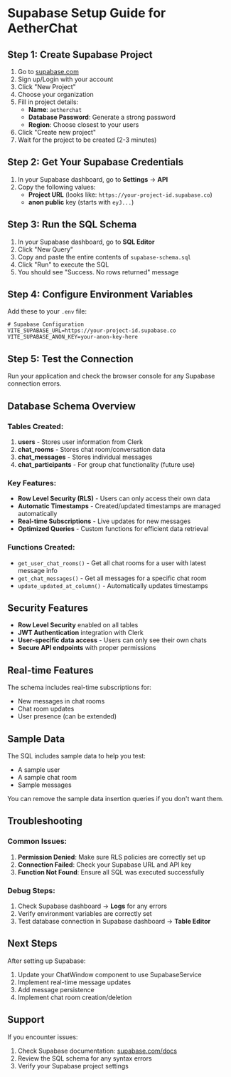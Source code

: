 # Supabase Setup Guide for AetherChat

## Step 1: Create Supabase Project

1. Go to [supabase.com](https://supabase.com)
2. Sign up/Login with your account
3. Click "New Project"
4. Choose your organization
5. Fill in project details:
   - **Name**: `aetherchat`
   - **Database Password**: Generate a strong password
   - **Region**: Choose closest to your users
6. Click "Create new project"
7. Wait for the project to be created (2-3 minutes)

## Step 2: Get Your Supabase Credentials

1. In your Supabase dashboard, go to **Settings** → **API**
2. Copy the following values:
   - **Project URL** (looks like: `https://your-project-id.supabase.co`)
   - **anon public** key (starts with `eyJ...`)

## Step 3: Run the SQL Schema

1. In your Supabase dashboard, go to **SQL Editor**
2. Click "New Query"
3. Copy and paste the entire contents of `supabase-schema.sql`
4. Click "Run" to execute the SQL
5. You should see "Success. No rows returned" message

## Step 4: Configure Environment Variables

Add these to your `.env` file:

```env
# Supabase Configuration
VITE_SUPABASE_URL=https://your-project-id.supabase.co
VITE_SUPABASE_ANON_KEY=your-anon-key-here
```

## Step 5: Test the Connection

Run your application and check the browser console for any Supabase connection errors.

## Database Schema Overview

### Tables Created:

1. **users** - Stores user information from Clerk
2. **chat_rooms** - Stores chat room/conversation data
3. **chat_messages** - Stores individual messages
4. **chat_participants** - For group chat functionality (future use)

### Key Features:

- **Row Level Security (RLS)** - Users can only access their own data
- **Automatic Timestamps** - Created/updated timestamps are managed automatically
- **Real-time Subscriptions** - Live updates for new messages
- **Optimized Queries** - Custom functions for efficient data retrieval

### Functions Created:

- `get_user_chat_rooms()` - Get all chat rooms for a user with latest message info
- `get_chat_messages()` - Get all messages for a specific chat room
- `update_updated_at_column()` - Automatically updates timestamps

## Security Features

- **Row Level Security** enabled on all tables
- **JWT Authentication** integration with Clerk
- **User-specific data access** - Users can only see their own chats
- **Secure API endpoints** with proper permissions

## Real-time Features

The schema includes real-time subscriptions for:
- New messages in chat rooms
- Chat room updates
- User presence (can be extended)

## Sample Data

The SQL includes sample data to help you test:
- A sample user
- A sample chat room
- Sample messages

You can remove the sample data insertion queries if you don't want them.

## Troubleshooting

### Common Issues:

1. **Permission Denied**: Make sure RLS policies are correctly set up
2. **Connection Failed**: Check your Supabase URL and API key
3. **Function Not Found**: Ensure all SQL was executed successfully

### Debug Steps:

1. Check Supabase dashboard → **Logs** for any errors
2. Verify environment variables are correctly set
3. Test database connection in Supabase dashboard → **Table Editor**

## Next Steps

After setting up Supabase:

1. Update your ChatWindow component to use SupabaseService
2. Implement real-time message updates
3. Add message persistence
4. Implement chat room creation/deletion

## Support

If you encounter issues:
1. Check Supabase documentation: [supabase.com/docs](https://supabase.com/docs)
2. Review the SQL schema for any syntax errors
3. Verify your Supabase project settings

